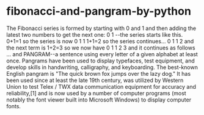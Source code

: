 # fibonacci-and-pangram-by-python
The Fibonacci series is formed by starting with 0 and 1 and then adding the latest two numbers to get the next one:     0 1 --the series starts like this.   0+1=1 so the series is now    0 1 1     1+1=2 so the series continues...   0 1 1 2 and the next term is       1+2=3 so we now have   0 1 1 2 3  and it continues as follows ...  and   PANGRAM--a sentence using every letter of a given alphabet at least once. Pangrams have been used to display typefaces, test equipment, and develop skills in handwriting, calligraphy, and keyboarding.  The best-known English pangram is "The quick brown fox jumps over the lazy dog." It has been used since at least the late 19th century, was utilized by Western Union to test Telex / TWX data communication equipment for accuracy and reliability,[1] and is now used by a number of computer programs (most notably the font viewer built into Microsoft Windows) to display computer fonts.
